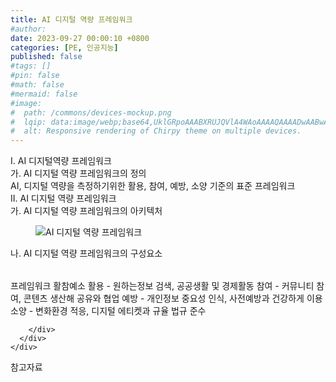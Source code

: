 ```yaml
---
title: AI 디지털 역량 프레임워크
#author: 
date: 2023-09-27 00:00:10 +0800
categories: [PE, 인공지능]
published: false
#tags: []
#pin: false
#math: false
#mermaid: false
#image:
#  path: /commons/devices-mockup.png
#  lqip: data:image/webp;base64,UklGRpoAAABXRUJQVlA4WAoAAAAQAAAADwAABwAAQUxQSDIAAAARL0AmbZurmr57yyIiqE8oiG0bejIYEQTgqiDA9vqnsUSI6H+oAERp2HZ65qP/VIAWAFZQOCBCAAAA8AEAnQEqEAAIAAVAfCWkAALp8sF8rgRgAP7o9FDvMCkMde9PK7euH5M1m6VWoDXf2FkP3BqV0ZYbO6NA/VFIAAAA
#  alt: Responsive rendering of Chirpy theme on multiple devices.
---
```


<div class="post-wrap">
  <div class="para">
    <div class="para-title">
      I. AI 디지털역량 프레임워크
    </div>
    <div class="para-cntnt">
      <div class="para">
        <div class="para-title">
          가. AI 디지털 역량 프레임워크의 정의
        </div>
        <div class="para-cntnt">
            AI, 디지털 역량을 측정하기위한 활용, 참여, 예방, 소양 기준의 표준 프레임워크
        </div>
      </div>
    </div>
  </div>
  
  <div class="para">
    <div class="para-title">
      II. AI 디지털 역량 프레임워크
    </div>
    <div class="para-cntnt">
      <div class="para">
        <div class="para-title">
          가. AI 디지털 역량 프레임워크의 아키텍처
        </div>
        <div class="para-cntnt">
          <figure class="post-figure">
            <img src="/assets/img/posts/AI-디지털-역량-프레임워크.png" alt="AI 디지털 역량 프레임워크">
<!--            <figcaption>Source: Unveiling the Metaverse: Exploring Emerging Trends, Multifaceted Perspectives, and Future Challenges</figcaption>-->
          </figure>
        </div>
      </div>
      <div class="para">
        <div class="para-title">
          나. AI 디지털 역량 프레임워크의 구성요소
        </div>
        <div class="para-cntnt">
          <table class="post-table">
          </table>
          프레임워크 활참예소
  활용 - 원하는정보 검색, 공공생활 및 경제활동
  참여 - 커뮤니티 참여, 콘텐츠 생산해 공유와 협업
  예방 - 개인정보 중요성 인식, 사전예방과 건강하게 이용
  소양 - 변화환경 적응, 디지털 에티켓과 규율 법규 준수

        </div>
      </div>
    </div>
  </div>

  <div class="refr-wrap">
    <div class="refr-title">
        참고자료
    </div>
    <ol class="refr-list">
    <!--    <li>(나현식, 최대선) <a target="_blank" href="https://scienceon.kisti.re.kr/commons/util/originalView.do?cn=JAKO202225948430499&oCn=JAKO202225948430499&dbt=JAKO&journal=NJOU00291864">메타버스 보안 위협 요소 및 대응 방안 검토</a></li>-->
    <!--    <li>(M. Uddin, S. Manickam, H. Ullah, M. Obaidat and A. Dandoush) <a target="_blank" href="https://ieeexplore.ieee.org/abstract/document/10138386">Unveiling the Metaverse: Exploring Emerging Trends, Multifaceted Perspectives, and Future Challenges</a></li>-->
    </ol>
  </div>
</div>
